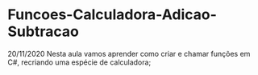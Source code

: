 # Funcoes-Calculadora-Adicao-Subtracao
20/11/2020 Nesta aula vamos aprender como criar e chamar funções em C#, recriando uma espécie de calculadora;
